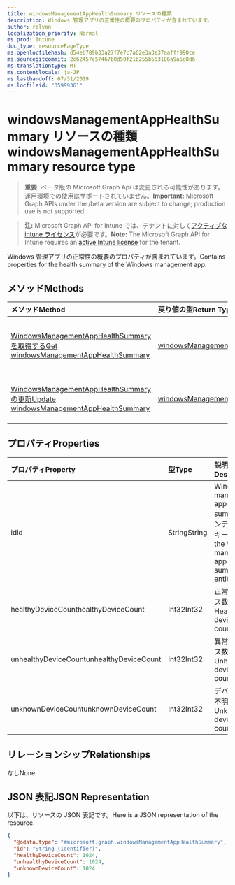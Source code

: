 ```yaml
---
title: windowsManagementAppHealthSummary リソースの種類
description: Windows 管理アプリの正常性の概要のプロパティが含まれています。
author: rolyon
localization_priority: Normal
ms.prod: Intune
doc_type: resourcePageType
ms.openlocfilehash: d54eb789b33a27f7e7c7a62e3a3e37aafff990ce
ms.sourcegitcommit: 2c62457e57467b8d50f21b255b553106a9a5d8d6
ms.translationtype: MT
ms.contentlocale: ja-JP
ms.lasthandoff: 07/31/2019
ms.locfileid: "35999361"
---
```

# <a name="windowsmanagementapphealthsummary-resource-type"></a><span data-ttu-id="06182-103">windowsManagementAppHealthSummary リソースの種類</span><span class="sxs-lookup"><span data-stu-id="06182-103">windowsManagementAppHealthSummary resource type</span></span>

> <span data-ttu-id="06182-104">**重要:** ベータ版の Microsoft Graph Api は変更される可能性があります。運用環境での使用はサポートされていません。</span><span class="sxs-lookup"><span data-stu-id="06182-104">**Important:** Microsoft Graph APIs under the /beta version are subject to change; production use is not supported.</span></span>

> <span data-ttu-id="06182-105">**注:** Microsoft Graph API for Intune では、テナントに対して[アクティブな intune ライセンス](https://go.microsoft.com/fwlink/?linkid=839381)が必要です。</span><span class="sxs-lookup"><span data-stu-id="06182-105">**Note:** The Microsoft Graph API for Intune requires an [active Intune license](https://go.microsoft.com/fwlink/?linkid=839381) for the tenant.</span></span>

<span data-ttu-id="06182-106">Windows 管理アプリの正常性の概要のプロパティが含まれています。</span><span class="sxs-lookup"><span data-stu-id="06182-106">Contains properties for the health summary of the Windows management app.</span></span>

## <a name="methods"></a><span data-ttu-id="06182-107">メソッド</span><span class="sxs-lookup"><span data-stu-id="06182-107">Methods</span></span>
|<span data-ttu-id="06182-108">メソッド</span><span class="sxs-lookup"><span data-stu-id="06182-108">Method</span></span>|<span data-ttu-id="06182-109">戻り値の型</span><span class="sxs-lookup"><span data-stu-id="06182-109">Return Type</span></span>|<span data-ttu-id="06182-110">説明</span><span class="sxs-lookup"><span data-stu-id="06182-110">Description</span></span>|
|:---|:---|:---|
|[<span data-ttu-id="06182-111">WindowsManagementAppHealthSummary を取得する</span><span class="sxs-lookup"><span data-stu-id="06182-111">Get windowsManagementAppHealthSummary</span></span>](../api/intune-devices-windowsmanagementapphealthsummary-get.md)|[<span data-ttu-id="06182-112">windowsManagementAppHealthSummary</span><span class="sxs-lookup"><span data-stu-id="06182-112">windowsManagementAppHealthSummary</span></span>](../resources/intune-devices-windowsmanagementapphealthsummary.md)|<span data-ttu-id="06182-113">[WindowsManagementAppHealthSummary](../resources/intune-devices-windowsmanagementapphealthsummary.md)オブジェクトのプロパティとリレーションシップを読み取ります。</span><span class="sxs-lookup"><span data-stu-id="06182-113">Read properties and relationships of the [windowsManagementAppHealthSummary](../resources/intune-devices-windowsmanagementapphealthsummary.md) object.</span></span>|
|[<span data-ttu-id="06182-114">WindowsManagementAppHealthSummary の更新</span><span class="sxs-lookup"><span data-stu-id="06182-114">Update windowsManagementAppHealthSummary</span></span>](../api/intune-devices-windowsmanagementapphealthsummary-update.md)|[<span data-ttu-id="06182-115">windowsManagementAppHealthSummary</span><span class="sxs-lookup"><span data-stu-id="06182-115">windowsManagementAppHealthSummary</span></span>](../resources/intune-devices-windowsmanagementapphealthsummary.md)|<span data-ttu-id="06182-116">[WindowsManagementAppHealthSummary](../resources/intune-devices-windowsmanagementapphealthsummary.md)オブジェクトのプロパティを更新します。</span><span class="sxs-lookup"><span data-stu-id="06182-116">Update the properties of a [windowsManagementAppHealthSummary](../resources/intune-devices-windowsmanagementapphealthsummary.md) object.</span></span>|

## <a name="properties"></a><span data-ttu-id="06182-117">プロパティ</span><span class="sxs-lookup"><span data-stu-id="06182-117">Properties</span></span>
|<span data-ttu-id="06182-118">プロパティ</span><span class="sxs-lookup"><span data-stu-id="06182-118">Property</span></span>|<span data-ttu-id="06182-119">型</span><span class="sxs-lookup"><span data-stu-id="06182-119">Type</span></span>|<span data-ttu-id="06182-120">説明</span><span class="sxs-lookup"><span data-stu-id="06182-120">Description</span></span>|
|:---|:---|:---|
|<span data-ttu-id="06182-121">id</span><span class="sxs-lookup"><span data-stu-id="06182-121">id</span></span>|<span data-ttu-id="06182-122">String</span><span class="sxs-lookup"><span data-stu-id="06182-122">String</span></span>|<span data-ttu-id="06182-123">Windows management app health summary エンティティのキー。</span><span class="sxs-lookup"><span data-stu-id="06182-123">Key of the Windows management app health summary entity.</span></span>|
|<span data-ttu-id="06182-124">healthyDeviceCount</span><span class="sxs-lookup"><span data-stu-id="06182-124">healthyDeviceCount</span></span>|<span data-ttu-id="06182-125">Int32</span><span class="sxs-lookup"><span data-stu-id="06182-125">Int32</span></span>|<span data-ttu-id="06182-126">正常なデバイス数。</span><span class="sxs-lookup"><span data-stu-id="06182-126">Healthy device count.</span></span>|
|<span data-ttu-id="06182-127">unhealthyDeviceCount</span><span class="sxs-lookup"><span data-stu-id="06182-127">unhealthyDeviceCount</span></span>|<span data-ttu-id="06182-128">Int32</span><span class="sxs-lookup"><span data-stu-id="06182-128">Int32</span></span>|<span data-ttu-id="06182-129">異常なデバイス数。</span><span class="sxs-lookup"><span data-stu-id="06182-129">Unhealthy device count.</span></span>|
|<span data-ttu-id="06182-130">unknownDeviceCount</span><span class="sxs-lookup"><span data-stu-id="06182-130">unknownDeviceCount</span></span>|<span data-ttu-id="06182-131">Int32</span><span class="sxs-lookup"><span data-stu-id="06182-131">Int32</span></span>|<span data-ttu-id="06182-132">デバイス数が不明です。</span><span class="sxs-lookup"><span data-stu-id="06182-132">Unknown device count.</span></span>|

## <a name="relationships"></a><span data-ttu-id="06182-133">リレーションシップ</span><span class="sxs-lookup"><span data-stu-id="06182-133">Relationships</span></span>
<span data-ttu-id="06182-134">なし</span><span class="sxs-lookup"><span data-stu-id="06182-134">None</span></span>

## <a name="json-representation"></a><span data-ttu-id="06182-135">JSON 表記</span><span class="sxs-lookup"><span data-stu-id="06182-135">JSON Representation</span></span>
<span data-ttu-id="06182-136">以下は、リソースの JSON 表記です。</span><span class="sxs-lookup"><span data-stu-id="06182-136">Here is a JSON representation of the resource.</span></span>
<!-- {
  "blockType": "resource",
  "keyProperty": "id",
  "@odata.type": "microsoft.graph.windowsManagementAppHealthSummary"
}
-->
``` json
{
  "@odata.type": "#microsoft.graph.windowsManagementAppHealthSummary",
  "id": "String (identifier)",
  "healthyDeviceCount": 1024,
  "unhealthyDeviceCount": 1024,
  "unknownDeviceCount": 1024
}
```





